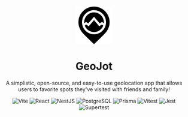 <p align="center">
    <img src="./front-end/src/assets/logo.png" alt="GeoJot Logo" style="width: 100px; height: 100px;">
</p> 

<h1 align="center">GeoJot</h1>
 
<p align="center">  
A simplistic, open-source, and easy-to-use geolocation app that allows users to favorite spots they've visited with friends and family!
</p> 


<p align="center">
  <img src="https://img.shields.io/badge/Vite-646CFF?style=for-the-badge&logo=vite&logoColor=white" alt="Vite">
  <img src="https://img.shields.io/badge/React-61DAFB?style=for-the-badge&logo=react&logoColor=white" alt="React">
  <img src="https://img.shields.io/badge/NestJS-E0234E?style=for-the-badge&logo=nestjs&logoColor=white" alt="NestJS">
  <img src="https://img.shields.io/badge/PostgreSQL-336791?style=for-the-badge&logo=postgresql&logoColor=white" alt="PostgreSQL">
  <img src="https://img.shields.io/badge/Prisma-2D3748?style=for-the-badge&logo=prisma&logoColor=white" alt="Prisma"> 
   <img src="https://img.shields.io/badge/Vitest-6E9F18?style=for-the-badge&logo=vitest&logoColor=white" alt="Vitest">
  <img src="https://img.shields.io/badge/Jest-C21325?style=for-the-badge&logo=jest&logoColor=white" alt="Jest">
  <img src="https://img.shields.io/badge/Supertest-333333?style=for-the-badge&logo=supertest&logoColor=white" alt="Supertest">
</p>